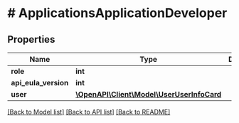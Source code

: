 # # ApplicationsApplicationDeveloper

## Properties

Name | Type | Description | Notes
------------ | ------------- | ------------- | -------------
**role** | **int** |  | [optional]
**api_eula_version** | **int** |  | [optional]
**user** | [**\OpenAPI\Client\Model\UserUserInfoCard**](UserUserInfoCard.md) |  | [optional]

[[Back to Model list]](../../README.md#models) [[Back to API list]](../../README.md#endpoints) [[Back to README]](../../README.md)

